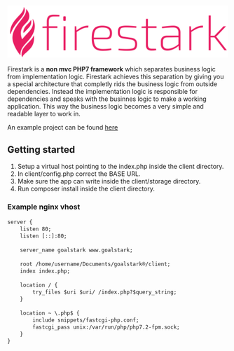<img src="./logo.svg">

Firestark is a **non mvc PHP7 framework** which separates business logic from implementation logic. Firestark achieves this separation by giving you a special architecture that completly rids the business logic from outside dependencies. Instead the implementation logic is responsible for dependencies and speaks with the businnes logic to make a working application. This way the business logic becomes a very simple and readable layer to work in.


An example project can be found [here](https://github.com/firestark/goalstark)


## Getting started

1. Setup a virtual host pointing to the index.php inside the client directory.
2. In client/config.php correct the BASE URL.
3. Make sure the app can write inside the client/storage directory.
3. Run composer install inside the client directory.


### Example nginx vhost

```nginx
server {
    listen 80;
    listen [::]:80;

    server_name goalstark www.goalstark;

    root /home/username/Documents/goalstark®/client;
    index index.php;

    location / {
        try_files $uri $uri/ /index.php?$query_string;
    }

    location ~ \.php$ {
        include snippets/fastcgi-php.conf;
        fastcgi_pass unix:/var/run/php/php7.2-fpm.sock;
    }
}
```
